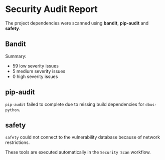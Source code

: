 # Security Audit Report

The project dependencies were scanned using **bandit**, **pip-audit** and **safety**.

## Bandit

Summary:

-   59 low severity issues
-   5 medium severity issues
-   0 high severity issues

## pip-audit

`pip-audit` failed to complete due to missing build dependencies for `dbus-python`.

## safety

`safety` could not connect to the vulnerability database because of network restrictions.

These tools are executed automatically in the `Security Scan` workflow.
